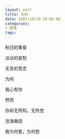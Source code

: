 ```yaml
---
layout: post
title: 为何
date: 2007/10/29 20:00:00
categories: 
- 随笔
tags: 
---
```


秋日的黄昏

淡淡的哀愁

无言的思念

为何

我心有你

然而

你却无所知，无所觉

沧海桑田

我为何爱，为何愁
